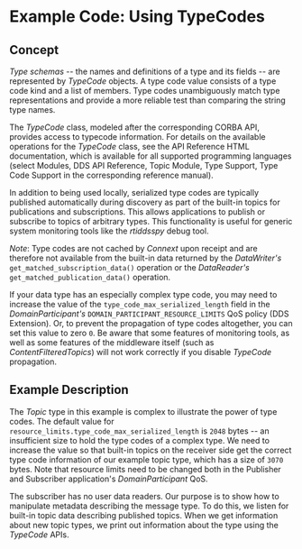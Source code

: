# Example Code: Using TypeCodes

## Concept

*Type schemas* -- the names and definitions of a type and its fields -- are
represented by *TypeCode* objects. A type code value consists of a type code
kind and a list of members. Type codes unambiguously match type representations
and provide a more reliable test than comparing the string type names.

The *TypeCode* class, modeled after the corresponding CORBA API, provides access
to typecode information. For details on the available operations for the
*TypeCode* class, see the API Reference HTML documentation, which is available
for all supported programming languages (select Modules, DDS API Reference,
Topic Module, Type Support, Type Code Support in the corresponding reference
manual).

In addition to being used locally, serialized type codes are typically published
automatically during discovery as part of the built-in topics for publications
and subscriptions. This allows applications to publish or subscribe to topics of
arbitrary types. This functionality is useful for generic system monitoring
tools like the *rtiddsspy* debug tool.

*Note*: Type codes are not cached by *Connext* upon receipt and are therefore
not available from the built-in data returned by the *DataWriter's*
`get_matched_subscription_data()` operation or the *DataReader's*
`get_matched_publication_data()` operation.

If your data type has an especially complex type code, you may need to increase
the value of the `type_code_max_serialized_length` field in the
*DomainParticipant's* `DOMAIN_PARTICIPANT_RESOURCE_LIMITS` QoS policy (DDS
Extension). Or, to prevent the propagation of type codes altogether, you can set
this value to zero `0`. Be aware that some features of monitoring tools, as well
as some features of the middleware itself (such as *ContentFilteredTopics*) will
not work correctly if you disable *TypeCode* propagation.

## Example Description

The *Topic* type in this example is complex to illustrate the power of type
codes. The default value for `resource_limits.type_code_max_serialized_length`
is `2048` bytes -- an insufficient size to hold the type codes of a complex
type. We need to increase the value so that built-in topics on the receiver side
get the correct type code information of our example topic type, which has a
size of `3070` bytes. Note that resource limits need to be changed both in the
Publisher and Subscriber application's *DomainParticipant* QoS.

The subscriber has no user data readers. Our purpose is to show how to
manipulate metadata describing the message type. To do this, we listen for
built-in topic data describing published topics. When we get information about
new topic types, we print out information about the type using the *TypeCode*
APIs.
